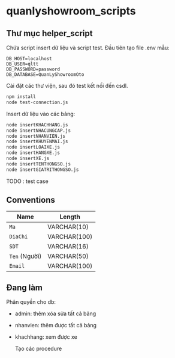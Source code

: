 # quanlyshowroom_scripts

## Thư mục helper_script

Chứa script insert dữ liệu và script test. Đầu tiên  tạo file .env mẫu:
```
DB_HOST=localhost
DB_USER=qltt
DB_PASSWORD=password
DB_DATABASE=QuanLyShowroomOto
```
Cài đặt các thư viện, sau đó test kết nối đến csdl.
```sh
npm install
node test-connection.js
```
Insert dữ liệu vào các bảng:
```sh
node insertKHACHHANG.js
node insertNHACUNGCAP.js 
node insertNHANVIEN.js
node insertKHUYENMAI.js
node insertLOAIXE.js
node insertHANGXE.js
node insertXE.js
node insertTENTHONGSO.js
node insertGIATRITHONGSO.js
```

TODO : test case

## Conventions

| Name | Length |
| ------ | ------ |
| `Ma` | VARCHAR(10) |
| `DiaChi` | VARCHAR(100) |
| `SDT` | VARCHAR(16) |
| `Ten` (Người) | VARCHAR(50) |
| `Email` | VARCHAR(100) |

## Đang làm
  Phân quyền cho db: 
- admin: thêm xóa sửa tất cả bảng
- nhanvien: thêm được tất cả bảng
- khachhang: xem được xe

  Tạo các procedure
